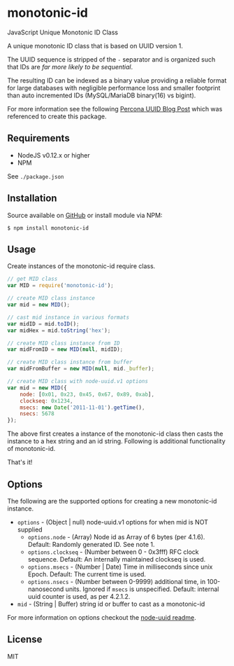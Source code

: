 # monotonic-id

JavaScript Unique Monotonic ID Class

A unique monotonic ID class that is based on UUID version 1.

The UUID sequence is stripped of the `-` separator and is organized such that IDs are *far more likely to be sequential*.

The resulting ID can be indexed as a binary value providing a reliable format for large databases with negligible performance loss and smaller footprint than auto incremented IDs (MySQL/MariaDB binary(16) vs bigint).

For more information see the following [Percona UUID Blog Post](https://www.percona.com/blog/2014/12/19/store-uuid-optimized-way/) which was referenced to create this package.

## Requirements

- NodeJS v0.12.x or higher
- NPM

See `./package.json`

## Installation

Source available on [GitHub](https://github.com/gregl83/monotonic-id) or install module via NPM:

    $ npm install monotonic-id

## Usage

Create instances of the monotonic-id require class.

```js
// get MID class
var MID = require('monotonic-id');

// create MID class instance
var mid = new MID();

// cast mid instance in various formats
var midID = mid.toID();
var midHex = mid.toString('hex');

// create MID class instance from ID
var midFromID = new MID(null, midID);

// create MID class instance from buffer
var midFromBuffer = new MID(null, mid._buffer);

// create MID class with node-uuid.v1 options
var mid = new MID({
    node: [0x01, 0x23, 0x45, 0x67, 0x89, 0xab],
    clockseq: 0x1234,
    msecs: new Date('2011-11-01').getTime(),
    nsecs: 5678
});
```

The above first creates a instance of the monotonic-id class then casts the instance to a hex string and an id string. Following is additional functionality of monotonic-id.

That's it!

## Options

The following are the supported options for creating a new monotonic-id instance.

- `options` - (Object | null) node-uuid.v1 options for when mid is NOT supplied
  - `options.node` - (Array) Node id as Array of 6 bytes (per 4.1.6). Default: Randomly generated ID.  See note 1.
  - `options.clockseq` - (Number between 0 - 0x3fff) RFC clock sequence.  Default: An internally maintained clockseq is used.
  - `options.msecs` - (Number | Date) Time in milliseconds since unix Epoch.  Default: The current time is used.
  - `options.nsecs` - (Number between 0-9999) additional time, in 100-nanosecond units. Ignored if `msecs` is unspecified. Default: internal uuid counter is used, as per 4.2.1.2.
- `mid` - (String | Buffer) string id or buffer to cast as a monotonic-id

For more information on options checkout the [node-uuid readme](https://github.com/broofa/node-uuid).

## License

MIT
